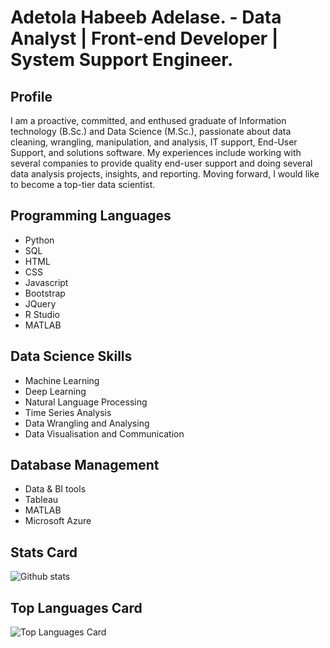 # Adetola Habeeb Adelase. - Data Analyst | Front-end Developer | System Support Engineer.


## Profile
I am a proactive, committed, and enthused graduate of Information technology (B.Sc.) and Data Science (M.Sc.), passionate about data cleaning, wrangling, manipulation, and analysis, IT support, End-User Support, and solutions software. My experiences include working with several companies to provide quality end-user support and doing several data analysis projects, insights, and reporting. Moving forward, I would like to become a top-tier data scientist.

## Programming Languages
* Python
* SQL
* HTML
* CSS
* Javascript
* Bootstrap
* JQuery
* R Studio
* MATLAB

## Data Science Skills
* Machine Learning
* Deep Learning
* Natural Language Processing
* Time Series Analysis
* Data Wrangling and Analysing
* Data Visualisation and Communication

## Database Management
* Data & BI tools
* Tableau
* MATLAB
* Microsoft Azure



## Stats Card
![Github stats](https://github-readme-stats.vercel.app/api?username=Tola-adelase&theme=highcontrast&show_icons=true&count_private=true)



## Top Languages Card
![Top Languages Card](https://github-readme-stats.vercel.app/api/top-langs/?username=Tola-adelase)




